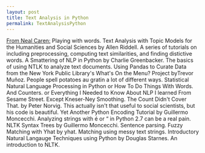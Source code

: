 ```yaml
---
layout: post
title: Text Analysis in Python
permalink: TextAnalysisPython
---
```

[From Neal Caren:](http://nealcaren.github.io/python-tutorials/)
Playing with words.
Text Analysis with Topic Models for the Humanities and Social Sciences by Allen Riddell. A series of tutorials on including preprocessing, computing text similarities, and finding distictive words.
A Smattering of NLP in Python by Charlie Greenbacker. The basics of using NTLK to analyze text documents.
Using Pandas to Curate Data from the New York Public Library's What's On the Menu? Project byTrevor Muñoz. People spell potatoes au gratin a lot of different ways.
Statistical Natural Language Processing in Python or How To Do Things With Words. And Counters. or Everything I Needed to Know About NLP I learned From Sesame Street. Except Kneser-Ney Smoothing. The Count Didn't Cover That. by Peter Norvig. This actually isn't that useful to social scientists, but his code is beautiful.
Yet Another Python Encoding Tutorial by Guillermo Moncecchi. Analyzing strings with é or “ in Python 2.7 can be a real pain.
NLTK Syntax Trees by Guillermo Moncecchi. Sentence parsing.
Fuzzy Matching with Yhat by yhat. Matching using messy text strings.
Introductory Natural Langauge Techniques using Python by Douglas Starnes. An introduction to NLTK.
